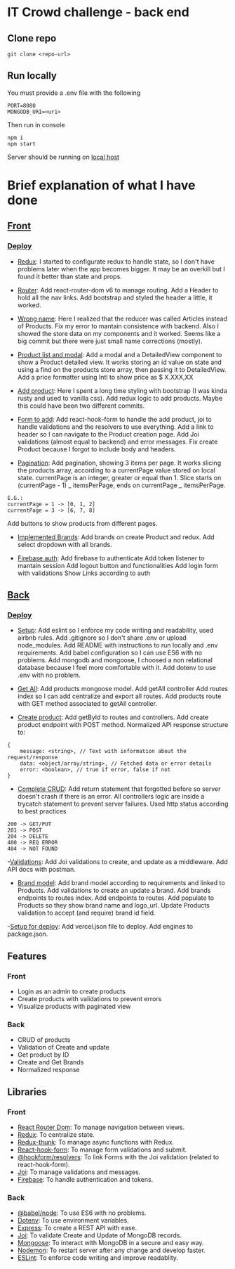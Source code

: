 # IT Crowd challenge - back end

## Clone repo

```console
git clone <repo-url>
```

## Run locally
You must provide a .env file with the following
```
PORT=8080
MONGODB_URI=<uri>
```
Then run in console
```console
npm i
npm start
```

Server should be running on [local host](http://localhost:8080)

# Brief explanation of what I have done

## [Front](https://github.com/martinalbrnz/itc-challenge-front)

### [Deploy](https://itc-challenge-front.vercel.app/)

- [Redux](https://github.com/martinalbrnz/itc-challenge-front/commit/987814d951ee2bf45031bbd66a7511c5905c1bbc):
  I started to configurate redux to handle state, so I don't have problems later when the app becomes bigger.
  It may be an overkill but I found it better than state and props.

- [Router](https://github.com/martinalbrnz/itc-challenge-front/commit/a9f24296c2b7145a5bbbf90f08e16eac06ca01eb):
  Add react-router-dom v6 to manage routing.
  Add a Header to hold all the nav links.
  Add bootstrap and styled the header a little, it worked.

- [Wrong name](https://github.com/martinalbrnz/itc-challenge-front/commit/c275e53f5b7a1c1fdf2b616cc2933580b1b3125f):
  Here I realized that the reducer was called Articles instead of Products.
  Fix my error to mantain consistence with backend.
  Also I showed the store data on my components and it worked.
  Seems like a big commit but there were just small name corrections (mostly).

- [Product list and modal](https://github.com/martinalbrnz/itc-challenge-front/commit/50b72dbcd0be4801eef16936fe789fe56148e582):
  Add a modal and a DetailedView component to show a Product detailed view.
  It works storing an id value on state and using a find on the products store array, then passing it to DetailedView.
  Add a price formatter using Intl to show price as $ X.XXX,XX

- [Add product](https://github.com/martinalbrnz/itc-challenge-front/commit/6907e2e1a8a94ed146b444547e6f4ef4b3f6bc04):
  Here I spent a long time styling with bootstrap (I was kinda rusty and used to vanilla css).
  Add redux logic to add products.
  Maybe this could have been two different commits.

- [Form to add](https://github.com/martinalbrnz/itc-challenge-front/commit/ad5e935d4401ce8bb0b0a574d35735ca37abb5da):
  Add react-hook-form to handle the add product, joi to handle validations and the resolvers to use everything.
  Add a link to header so I can navigate to the Product creation page.
  Add Joi validations (almost equal to backend) and error messages.
  Fix create Product because I forgot to include body and headers.

- [Pagination](https://github.com/martinalbrnz/itc-challenge-front/commit/c817700e413b5753d6581d0fc6a6be7487b91af1):
  Add pagination, showing 3 items per page.
  It works slicing the products array, according to a currentPage value stored on local state.
  currentPage is an integer, greater or equal than 1.
  Slice starts on (currentPage - 1) _ itemsPerPage, ends on currentPage _ itemsPerPage.

```
E.G.:
currentPage = 1 -> [0, 1, 2]
currentPage = 3 -> [6, 7, 8]
```

Add buttons to show products from different pages.

- [Implemented Brands](https://github.com/martinalbrnz/itc-challenge-front/commit/f0125e85bb49efaea6be8e497833f0f90794488b):
  Add brands on create Product and redux.
  Add select dropdown with all brands.

- [Firebase auth](https://github.com/martinalbrnz/itc-challenge-front/commit/31a278fcdbd889630bc097a0b9a4f3efad0a4d2b):
  Add firebase to authenticate
  Add token listener to mantain session
  Add logout button and functionalities
  Add login form with validations
  Show Links according to auth

## [Back](https://github.com/martinalbrnz/itc-challenge-back)

### [Deploy](https://itc-challenge-back.vercel.app/)

- [Setup](https://github.com/martinalbrnz/itc-challenge-back/commit/d4da5a0a95c2bf8d0cf78fbfeee77372411d7137):
  Add eslint so I enforce my code writing and readability, used airbnb rules.
  Add .gitignore so I don't share .env or upload node_modules.
  Add README with instructions to run locally and .env requirements.
  Add babel configuration so I can use ES6 with no problems.
  Add mongodb and mongoose, I choosed a non relational database because I feel more comfortable with it.
  Add dotenv to use .env with no problem.

- [Get All](https://github.com/martinalbrnz/itc-challenge-back/commit/24fc692ce2700ed011c7425954ffd0641bf90932):
  Add products mongoose model.
  Add getAll controller
  Add routes index so I can add centralize and export all routes.
  Add products route with GET method associated to getAll controller.

- [Create product](https://github.com/martinalbrnz/itc-challenge-back/commit/3b6f24a02db1e389a74651fc1892ee1326738f21):
  Add getById to routes and controllers.
  Add create product endpoint with POST method.
  Normalized API response structure to:

```
{
	message: <string>, // Text with information about the request/response
	data: <object/array/string>, // Fetched data or error details
	error: <boolean>, // true if error, false if not
}
```

- [Complete CRUD](https://github.com/martinalbrnz/itc-challenge-back/commit/98fdd82797a4ed9ba6197ff9cee93c05df14c2ed):
  Add return statement that forgotted before so server doesn't crash if there is an error.
  All controllers logic are inside a trycatch statement to prevent server failures.
  Used http status according to best practices

```
200 -> GET/PUT
201 -> POST
204 -> DELETE
400 -> REQ ERROR
404 -> NOT FOUND
```

-[Validations](https://github.com/martinalbrnz/itc-challenge-back/commit/b544b609d2302c13533f4fe7553fcb8eeb37da0d):
Add Joi validations to create, and update as a middleware.
Add API docs with postman.

- [Brand model](https://github.com/martinalbrnz/itc-challenge-back/commit/c92daecbf4c721f025c516189f3f1af10f60fbaf):
  Add brand model according to requirements and linked to Products.
  Add validations to create an update a brand.
  Add brands endpoints to routes index.
  Add endpoints to routes.
  Add populate to Products so they show brand name and logo_url.
  Update Products validation to accept (and require) brand id field.

-[Setup for deploy](https://github.com/martinalbrnz/itc-challenge-back/commit/254de72329082bc3b8e755d415415c8c64684986):
Add vercel.json file to deploy.
Add engines to package.json.

## Features

### Front

- Login as an admin to create products
- Create products with validations to prevent errors
- Visualize products with paginated view

### Back

- CRUD of products
- Validation of Create and update 
- Get product by ID
- Create and Get Brands
- Normalized response

## Libraries
### Front

- [React Router Dom](https://reactrouter.com/): To manage navigation between views.
- [Redux](https://es.redux.js.org/): To centralize state.
- [Redux-thunk](https://github.com/reduxjs/redux-thunk): To manage async functions with Redux.
- [React-hook-form](https://react-hook-form.com/): To manage form validations and submit.
- [@hookform/resolvers](https://react-hook-form.com/): To link Forms with the Joi validation (related to react-hook-form).
- [Joi](https://joi.dev/): To manage validations and messages.
- [Firebase](https://firebase.google.com/): To handle authentication and tokens.

### Back

- [@babel/node](https://babeljs.io/docs/en/babel-node): To use ES6 with no problems.
- [Dotenv](https://www.npmjs.com/package/dotenv): To use environment variables.
- [Express](http://expressjs.com/): To create a REST API with ease.
- [Joi](https://joi.dev/): To validate Create and Update of MongoDB records.
- [Mongoose](https://mongoosejs.com/): To interact with MongoDB in a secure and easy way.
- [Nodemon](https://www.npmjs.com/package/nodemon): To restart server after any change and develop faster.
- [ESLint](https://eslint.org/): To enforce code writing and improve readablity.
